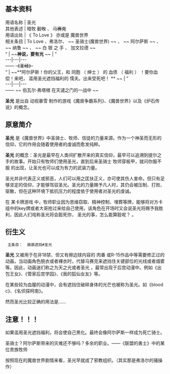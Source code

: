**基本资料**  
---  
用语名称  |  圣光   
其他表述  |  暗牧 ~~脏牧~~ 、 ~~马赛克~~  
用语出处  |  《  To Love  》  亦或是  魔兽世界   
相关条目  |  To Love  、弗洛尔、 ~~ 圣骑士(魔兽世界)  ~~ 、 ~~ 阿尔萨斯  ~~ 、 ~~ 纳鲁  ~~ 、 ~~ 白  银  之  手  、  加文拉德  ~~  
“  |  ~~**神说，要有光** ~~ |  ”   
---|---|---  
—— ~~《圣经》~~  
“  |  ~~**阿尔萨斯！你的父王，和 同胞  （  绅士  ）  的  血债  （  福利  ）  ！要你血偿！来吧，  滥用圣光遮挡福利的  懦夫。出来受死吧！ ** ~~ |  ”   
---|---|---  
—— ~~ 伯瓦尔·弗塔根  在天谴之门的一战中 ~~  
  
**圣光** 是出自  动视暴雪  制作的游戏《魔兽争霸系列》、《魔兽世界》以及《炉石传说》的概念。

##  原意简介

**圣光** 是《魔兽世界》中圣骑士、牧师、信徒的力量来源。作为一个神圣而无形的信仰，它的作用会随着使用者的虔诚而愈发纯粹。

**圣光** 的概念：圣光是最早在人类间扩散开来的真实信仰，最早可以追溯到提尔之手的故事。开始只有牧师们使用圣光，直到后来圣骑士  牧师穿板甲，就问你服不服
的出现，让圣光也可以成为有力的武装力量。

圣光并非代表正义或邪恶，人们可以用之匡扶正义，亦可使其伤人害命。但只有足够坚定的信仰，才能够驾驭圣光。圣光的力量赐予凡人时，其仍会被压制、打败、驱散，但在这种环境下抵抗压力的程度依于使用者对圣光的虔诚。

在  某卡牌游戏
中，牧师职业因为思维窃取、精神控制、埋葬等牌，能够将对方卡组中的key牌或者大哥抢过来给自己使用，该角色在开场时又会说圣光将赐予我胜利，因此人们戏称圣光将会脏死你，
圣光的事，怎么能算脏呢？  。

##  衍生义

     主条目：  画面遮挡#圣光 

**圣光** 又被用于在非18禁、但又有擦边球内容的  肉番
或R-15作品中等需要修正过的动画，当动画角色脱衣或者裸衣时，代替马赛克来遮挡住关键部位的光线或者烟雾等。因此，动画迷们称之为天之光或者圣光
，最常出现于后宫动漫中。例如《出包王女》、《管家后宫学园》、《我的狐仙女友》等。

在某些较为血腥的动漫中，会有遮挡住破碎身体的光芒也被称为圣光。如《blood c》、《名侦探柯南》。

然而圣光比较正确的用法是……

##  注意！！！

如果滥用圣光遮挡福利，将会使自己黑化。最终会像阿尔萨斯一样成为死亡骑士。

圣骑士？阿尔萨斯带来的灾难还不够吗？多余的职业。——《联盟的勇士》中的某位贵族牧师

按照现在的魔兽世界剧情来看，圣光早就成了邪教组织。（其实那是弗洛尔的骚操作）

